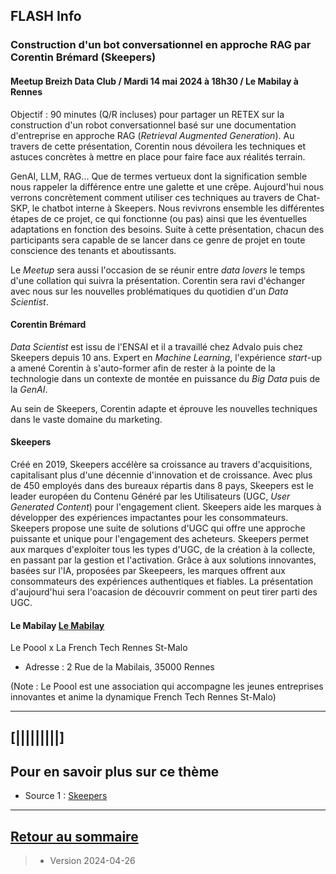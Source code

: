 ## FLASH Info



### Construction d'un bot conversationnel en approche RAG par Corentin Brémard (Skeepers)

#### Meetup Breizh Data Club / Mardi 14 mai 2024 à 18h30 / Le Mabilay à Rennes
Objectif : 90 minutes (Q/R incluses) pour partager un RETEX sur la construction d'un robot conversationnel basé sur une documentation d'entreprise en approche RAG (_Retrieval Augmented Generation_). Au travers de cette présentation, Corentin nous dévoilera les techniques et astuces concrètes à mettre en place pour faire face aux réalités terrain.

GenAI, LLM, RAG... Que de termes vertueux dont la signification semble nous rappeler la différence entre une galette et une crêpe. Aujourd'hui nous verrons concrètement comment utiliser ces techniques au travers de Chat-SKP, le chatbot interne à Skeepers. Nous revivrons ensemble les différentes étapes de ce projet, ce qui fonctionne (ou pas) ainsi que les éventuelles adaptations en fonction des besoins. Suite à cette présentation, chacun des participants sera capable de se lancer dans ce genre de projet en toute conscience des tenants et aboutissants.

Le _Meetup_ sera aussi l'occasion de se réunir entre _data lovers_ le temps d'une collation qui suivra la présentation. Corentin sera ravi d'échanger avec nous sur les nouvelles problématiques du quotidien d'un _Data Scientist_.



#### Corentin Brémard 
_Data Scientist_ est issu de l'ENSAI et il a travaillé chez Advalo puis chez Skeepers depuis 10 ans.
Expert en _Machine Learning_, l'expérience _start_-up a amené Corentin à s'auto-former afin de rester à la pointe de la technologie dans un contexte de montée en puissance du _Big Data_ puis de la _GenAI_. 

Au sein de Skeepers, Corentin adapte et éprouve les nouvelles techniques dans le vaste domaine du marketing.


#### Skeepers
Créé en 2019, Skeepers accélère sa croissance au travers d'acquisitions, capitalisant plus d'une décennie d'innovation et de croissance. Avec plus de 450 employés dans des bureaux répartis dans 8 pays, Skeepers est le leader européen du Contenu Généré par les Utilisateurs (UGC, _User Generated Content_) pour l'engagement client. Skeepers aide les marques à développer des expériences impactantes pour les consommateurs. Skeepers propose une suite de solutions d'UGC qui offre une approche puissante et unique pour l'engagement des acheteurs. Skeepers permet aux marques d'exploiter tous les types d'UGC, de la création à la collecte, en passant par la gestion et l'activation. Grâce à aux solutions innovantes, basées sur l'IA, proposées par Skeepeers, les marques offrent aux consommateurs des expériences authentiques et fiables. La présentation d'aujourd'hui sera l'oacasion de découvrir comment on  peut tirer parti des UGC.


#### Le Mabilay [Le Mabilay](https://metropole.rennes.fr/dit-le-ou-la-mabilay)

Le Poool x La French Tech Rennes St-Malo
- Adresse : 2 Rue de la Mabilais, 35000 Rennes

>
>
(Note : Le Poool est une association qui accompagne les jeunes entreprises innovantes et anime la dynamique French Tech Rennes St-Malo)




---

## [|||||||||] 
>
## Pour en savoir plus sur ce thème

- Source 1 : [Skeepers](https://skeepers.io/fr/)


---

## [Retour au sommaire](https://dcn-prof.github.io/breizhdataclub/)
  
>

>  *  Version 2024-04-26

